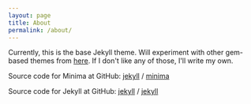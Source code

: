 ```yaml
---
layout: page
title: About
permalink: /about/
---
```


Currently, this is the base Jekyll theme. Will experiment with other gem-based themes from [here](https://rubygems.org/search?utf8=%E2%9C%93&query=jekyll-theme). If I don't like any of those, I'll write my own.

Source code for Minima at GitHub:
[jekyll][jekyll-organization] /
[minima](https://github.com/jekyll/minima)

Source code for Jekyll at GitHub:
[jekyll][jekyll-organization] /
[jekyll](https://github.com/jekyll/jekyll)


[jekyll-organization]: https://github.com/jekyll
